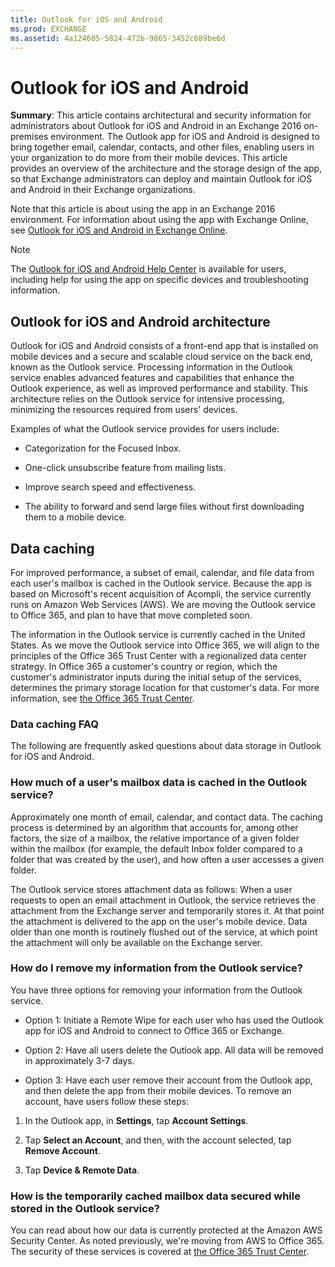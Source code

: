 ```yaml
---
title: Outlook for iOS and Android
ms.prod: EXCHANGE
ms.assetid: 4a124605-5824-472b-9865-3452c689be6d
---
```



# Outlook for iOS and Android
 **Summary**: This article contains architectural and security information for administrators about Outlook for iOS and Android in an Exchange 2016 on-premises environment.
The Outlook app for iOS and Android is designed to bring together email, calendar, contacts, and other files, enabling users in your organization to do more from their mobile devices. This article provides an overview of the architecture and the storage design of the app, so that Exchange administrators can deploy and maintain Outlook for iOS and Android in their Exchange organizations.
  
    
    

Note that this article is about using the app in an Exchange 2016 environment. For information about using the app with Exchange Online, see  [Outlook for iOS and Android in Exchange Online](https://go.microsoft.com/fwlink/p/?linkid=845477).
> [!NOTE]
> The  [Outlook for iOS and Android Help Center](https://support.office.com/en-us/article/Outlook-for-iOS-and-Android-Help-Center-cd84214e-a5ac-4e95-9ea3-e07f78d0cde6) is available for users, including help for using the app on specific devices and troubleshooting information.
  
    
    


## Outlook for iOS and Android architecture

Outlook for iOS and Android consists of a front-end app that is installed on mobile devices and a secure and scalable cloud service on the back end, known as the Outlook service. Processing information in the Outlook service enables advanced features and capabilities that enhance the Outlook experience, as well as improved performance and stability. This architecture relies on the Outlook service for intensive processing, minimizing the resources required from users' devices.
  
    
    
Examples of what the Outlook service provides for users include:
  
    
    

- Categorization for the Focused Inbox.
    
  
- One-click unsubscribe feature from mailing lists.
    
  
- Improve search speed and effectiveness.
    
  
- The ability to forward and send large files without first downloading them to a mobile device.
    
  

  
    
    

## Data caching

For improved performance, a subset of email, calendar, and file data from each user's mailbox is cached in the Outlook service. Because the app is based on Microsoft's recent acquisition of Acompli, the service currently runs on Amazon Web Services (AWS). We are moving the Outlook service to Office 365, and plan to have that move completed soon.
  
    
    
The information in the Outlook service is currently cached in the United States. As we move the Outlook service into Office 365, we will align to the principles of the Office 365 Trust Center with a regionalized data center strategy. In Office 365 a customer's country or region, which the customer's administrator inputs during the initial setup of the services, determines the primary storage location for that customer's data. For more information, see  [the Office 365 Trust Center](https://go.microsoft.com/fwlink/p/?LinkId=525776).
  
    
    

### Data caching FAQ

The following are frequently asked questions about data storage in Outlook for iOS and Android.
  
    
    

### How much of a user's mailbox data is cached in the Outlook service?

Approximately one month of email, calendar, and contact data. The caching process is determined by an algorithm that accounts for, among other factors, the size of a mailbox, the relative importance of a given folder within the mailbox (for example, the default Inbox folder compared to a folder that was created by the user), and how often a user accesses a given folder. 
  
    
    
The Outlook service stores attachment data as follows: When a user requests to open an email attachment in Outlook, the service retrieves the attachment from the Exchange server and temporarily stores it. At that point the attachment is delivered to the app on the user's mobile device. Data older than one month is routinely flushed out of the service, at which point the attachment will only be available on the Exchange server.
  
    
    

### How do I remove my information from the Outlook service?

You have three options for removing your information from the Outlook service.
  
    
    

- Option 1: Initiate a Remote Wipe for each user who has used the Outlook app for iOS and Android to connect to Office 365 or Exchange.
    
  
- Option 2: Have all users delete the Outlook app. All data will be removed in approximately 3-7 days.
    
  
- Option 3: Have each user remove their account from the Outlook app, and then delete the app from their mobile devices. To remove an account, have users follow these steps:
    
1.  In the Outlook app, in **Settings**, tap **Account Settings**. 
    
  
2. Tap **Select an Account**, and then, with the account selected, tap **Remove Account**.
    
  
3. Tap **Device &amp; Remote Data**.
    
  

### How is the temporarily cached mailbox data secured while stored in the Outlook service?

You can read about how our data is currently protected at the Amazon AWS Security Center. As noted previously, we're moving from AWS to Office 365. The security of these services is covered at  [the Office 365 Trust Center](https://go.microsoft.com/fwlink/p/?LinkId=525776). 
  
    
    

